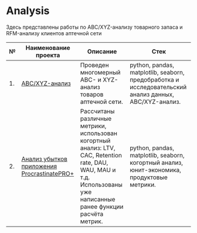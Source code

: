 # Analysis  
Здесь представлены работы по ABC/XYZ-анализу товарного запаса и RFM-анализу клиентов аптечной сети

| №    | Наименование проекта                | Описание                                                     | Стек                                                         |
| ---- | ------------------------------------------------------------ | ------------------------------------------------------------ | ------------------------------------------------------------ |
| 1.   | [ABC/XYZ-анализ](https://github.com/runinred/Analysis/blob/main/ABC%20analysis/ABC_analysis.ipynb) | Проведен многомерный ABC- и XYZ-анализ товаров аптечной сети. | python, pandas, matplotlib, seaborn, предобработка и исследовательский анализ данных, ABC/XYZ-анализ.       |
| 2.   | [Анализ убытков приложения ProcrastinatePRO+](https://github.com/runinred/yandex_practicum/blob/main/Mobile%20app%20analysis/Mobile%20app%20analysis.ipynb) | Рассчитаны различные метрики, использован  когортный анализ: LTV, CAC, Retention rate, DAU, WAU, MAU и т.д. <br/> Использованы уже написанные ранее функции расчёта метрик. | python, pandas, matplotlib, seaborn, когортный анализ, <br/> юнит-экономика, продуктовые метрики.       |# rininred
